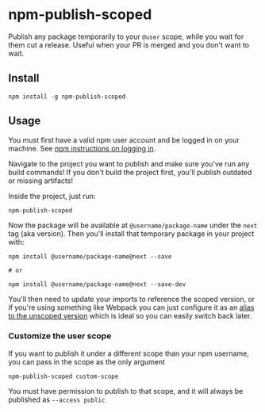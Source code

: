# npm-publish-scoped

Publish any package temporarily to your `@user` scope, while you wait for them cut a release. Useful when your PR is merged and you don't want to wait.

## Install

```
npm install -g npm-publish-scoped
```

## Usage

You must first have a valid npm user account and be logged in on your machine. See [npm instructions on logging in](https://docs.npmjs.com/cli/adduser).

Navigate to the project you want to publish and make sure you've run any build commands! If you don't build the project first, you'll publish outdated or missing artifacts!

Inside the project, just run:

```
npm-publish-scoped
```

Now the package will be available at `@username/package-name` under the `next` tag (aka version). Then you'll install that temporary package in your project with:

```
npm install @username/package-name@next --save

# or

npm install @username/package-name@next --save-dev
```

You'll then need to update your imports to reference the scoped version, or if you're using something like Webpack you can just configure it as an [alias to the unscoped version](https://webpack.js.org/configuration/resolve/#resolve-alias) which is ideal so you can easily switch back later.

### Customize the user scope

If you want to publish it under a different scope than your npm username, you can pass in the scope as the only argument

```
npm-publish-scoped custom-scope
```

You must have permission to publish to that scope, and it will always be published as `--access public`
